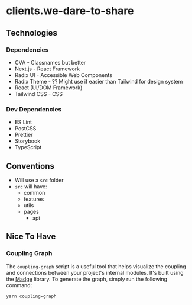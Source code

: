 # clients.we-dare-to-share

## Technologies

### Dependencies

- CVA - Classnames but better
- Next.js - React Framework
- Radix UI - Accessible Web Components
- Radix Theme - ?? Might use if easier than Tailwind for design system
- React (UI/DOM Framework)
- Tailwind CSS - CSS

### Dev Dependencies

- ES Lint
- PostCSS
- Prettier
- Storybook
- TypeScript

## Conventions

- Will use a `src` folder
- `src` will have:
  - common
  - features
  - utils
  - pages
    - api

## Nice To Have

### Coupling Graph

The `coupling-graph` script is a useful tool that helps visualize the coupling and connections between your project's internal modules. It's built using the [Madge](https://github.com/pahen/madge) library. To generate the graph, simply run the following command:

```bash
yarn coupling-graph
```
